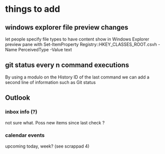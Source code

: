 # things to add

## windows explorer file preview changes

let people specify file types to have content show in Windows Explorer preview pane with 
Set-ItemProperty Registry::HKEY_CLASSES_ROOT\.csvh -Name PerceivedType -Value text

## git status every n command executions

By using a modulo on the History ID of the last command we can add a second line of information such as Git status

## Outlook

### inbox info (?)

not sure what. Poss new items since last check ?

### calendar events

upcoming today, week? (see scrappad 4)